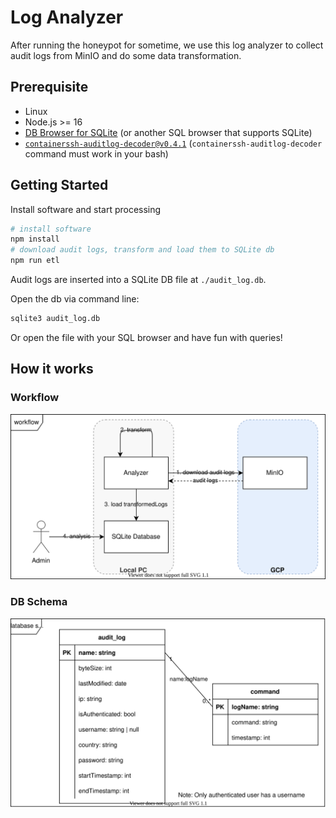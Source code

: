 # Log Analyzer

After running the honeypot for sometime, we use this log analyzer to collect audit logs from MinIO and do some data transformation.

## Prerequisite

- Linux
- Node.js >= 16
- [DB Browser for SQLite](https://github.com/sqlitebrowser/sqlitebrowser) (or another SQL browser that supports SQLite)
- [`containerssh-auditlog-decoder@v0.4.1`](https://github.com/ContainerSSH/ContainerSSH/releases/tag/v0.4.1) (`containerssh-auditlog-decoder` command must work in your bash)

## Getting Started

Install software and start processing

```bash
# install software
npm install
# download audit logs, transform and load them to SQLite db
npm run etl
```

Audit logs are inserted into a SQLite DB file at `./audit_log.db`.

Open the db via command line:
```bash
sqlite3 audit_log.db
```

Or open the file with your SQL browser and have fun with queries!

## How it works

### Workflow

![](./diagrams/analysis_steps.drawio.svg)

### DB Schema

![](./diagrams/db_schema.drawio.svg)
